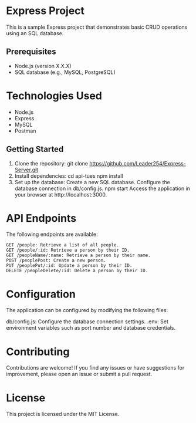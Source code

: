 # Express Project

This is a sample Express project that demonstrates basic CRUD operations using an SQL database.

## Prerequisites

- Node.js (version X.X.X)
- SQL database (e.g., MySQL, PostgreSQL)

# Technologies Used
- Node.js
- Express
- MySQL
- Postman


## Getting Started

1. Clone the repository:
   git clone https://github.com/Leader254/Express-Server.git
2. Install dependencies:
    cd api-tues
    npm install
3. Set up the database:
    Create a new SQL database.
    Configure the database connection in db/config.js.
npm start
Access the application in your browser at http://localhost:3000.

# API Endpoints
The following endpoints are available:
<!-- Make it appear as code snippet -->
```
GET /people: Retrieve a list of all people.
GET /people/:id: Retrieve a person by their ID.
GET /peopleName/:name: Retrieve a person by their name.
POST /peoplePost: Create a new person.
PUT /peoplePut/:id: Update a person by their ID.
DELETE /peopleDelete/:id: Delete a person by their ID.
```
# Configuration
The application can be configured by modifying the following files:

db/config.js: Configure the database connection settings.
.env: Set environment variables such as port number and database credentials.
# Contributing
Contributions are welcome! If you find any issues or have suggestions for improvement, please open an issue or submit a pull request.

# License
This project is licensed under the MIT License.